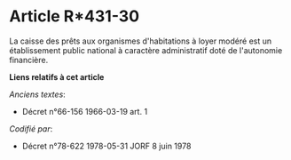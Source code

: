 # Article R*431-30

La caisse des prêts aux organismes d'habitations à loyer modéré est un établissement public national à caractère
administratif doté de l'autonomie financière.

**Liens relatifs à cet article**

_Anciens textes_:

  - Décret n°66-156 1966-03-19 art. 1

_Codifié par_:

  - Décret n°78-622 1978-05-31 JORF 8 juin 1978
